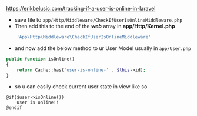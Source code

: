 https://erikbelusic.com/tracking-if-a-user-is-online-in-laravel

- save file to `app/Http/Middleware/CheckIfUserIsOnlineMiddleware.php`
- Then add this to the end of the ***web*** array in **app/Http/Kernel.php**

```php
    'App\Http\Middleware\CheckIfUserIsOnlineMiddleware'
```

- and now add the below method to ur User Model usually in `app/User.php`

```php
public function isOnline()
{
    return Cache::has('user-is-online-' . $this->id);
}
```

- so u can easily check current user state in view like so

```blade
@if($user->isOnline())
    user is online!!
@endif
```
